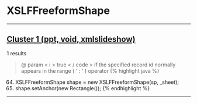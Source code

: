 # XSLFFreeformShape

***

## [Cluster 1 (ppt, void, xmlslideshow)](./1)
1 results
> @ param < i > true < / code > if the specified record id normally appears in the range ( ' : ' ) operator 
{% highlight java %}
64. XSLFFreeformShape shape = new XSLFFreeformShape(sp, _sheet);
65. shape.setAnchor(new Rectangle());
{% endhighlight %}

***

